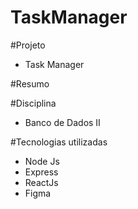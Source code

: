# TaskManager

#Projeto

- Task Manager

#Resumo


#Disciplina

- Banco de Dados II

#Tecnologias utilizadas

- Node Js
- Express
- ReactJs
- Figma
